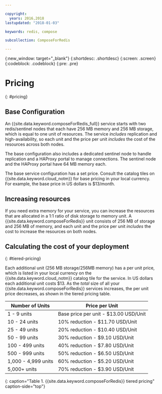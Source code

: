 ```yaml
---

copyright:
  years: 2016,2018
lastupdated: "2018-01-03"

keywords: redis, compose

subcollection: ComposeForRedis

---
```


{:new_window: target="_blank"}
{:shortdesc: .shortdesc}
{:screen: .screen}
{:codeblock: .codeblock}
{:pre: .pre}

# Pricing
{: #pricing}

## Base Configuration

An {{site.data.keyword.composeForRedis_full}} service starts with two redis/sentinel nodes that each have 256 MB memory and 256 MB storage, which is equal to one unit of resources. The service _includes_ replication and high-availability, so each unit and the price per unit _includes_ the cost of the resources across both nodes.

The base configuration also includes a dedicated sentinel node to handle replication and a HAProxy portal to manage connections. The sentinel node and the HAProxy portal have 64 MB memory each.

The base service configuration has a set price. Consult the catalog tiles on {{site.data.keyword.cloud_notm}} for base pricing in your local currency. For example, the base price in US dollars is $13/month.

## Increasing resources

If you need extra memory for your service, you can increase the resources that are allocated in a 1:1 ratio of disk storage to memory unit. A {{site.data.keyword.composeForRedis}} unit consists of 256 MB of storage and 256 MB of memory, and each unit and the price per unit _includes_ the cost to increase the resources on both nodes.

## Calculating the cost of your deployment
{: #tiered-pricing}

Each additional unit (256 MB storage/256MB memory) has a per unit price, which is listed in your local currency on the {{site.data.keyword.cloud_notm}} catalog tile for the service. In US dollars each additional unit costs $13. As the _total_ size of all your {{site.data.keyword.composeForRedis}} services increases, the per unit price decreases, as shown in the tiered pricing table.

Number of Units|Price per Unit
----------|-----------
1 - 9 units|Base price per unit - $13.00 USD/Unit
10 - 24 units|10% reduction - $11.70 USD/Unit
25 - 49 units|20% reduction - $10.40 USD/Unit
50 - 99 units|30% reduction - $9.10 USD/Unit
100 - 499 units|40% reduction - $7.80 USD/Unit
500 - 999 units|50% reduction - $6.50 USD/Unit
1,000 - 4,999 units|60% reduction - $5.20 USD/Unit
5,000+ units|70% reduction - $3.90 USD/Unit
{: caption="Table 1. {{site.data.keyword.composeForRedis}} tiered pricing" caption-side="top"}

